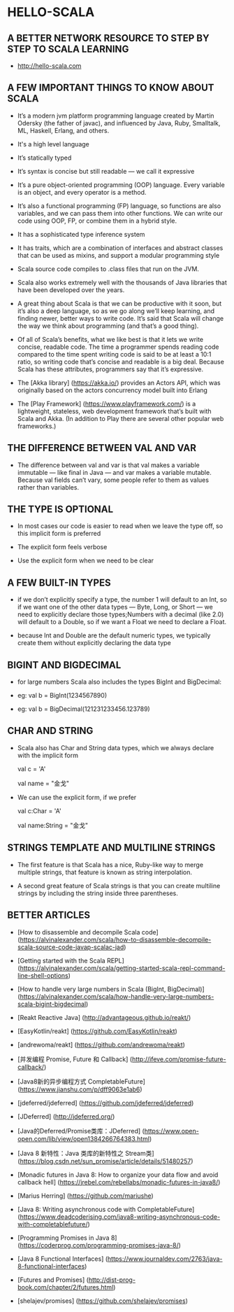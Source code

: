 # HELLO-SCALA

## A BETTER NETWORK RESOURCE TO STEP BY STEP TO SCALA LEARNING 

* http://hello-scala.com

##  A FEW IMPORTANT THINGS TO KNOW ABOUT SCALA

* It’s a modern jvm platform programming language created by Martin Odersky (the father of javac), and influenced by Java, Ruby, Smalltalk, ML, Haskell, Erlang, and others.

* It's a high level language

* It’s statically typed

* It’s syntax is concise but still readable — we call it expressive

* It’s a pure object-oriented programming (OOP) language. Every variable is an object, and every operator is a method.

* It’s also a functional programming (FP) language, so functions are also variables, and we can pass them into other functions. We can write our code using OOP, FP, or combine them in a hybrid style.

* It has a sophisticated type inference system

* It has traits, which are a combination of interfaces and abstract classes that can be used as mixins, and support a modular programming style

* Scala source code compiles to .class files that run on the JVM.

* Scala also works extremely well with the thousands of Java libraries that have been developed over the years.

* A great thing about Scala is that we can be productive with it soon, but it’s also a deep language, so as we go along we’ll keep learning, and finding newer, better ways to write code. It’s said that Scala will change the way we think about programming (and that’s a good thing).

* Of all of Scala’s benefits, what we like best is that it lets we write concise, readable code. The time a programmer spends reading code compared to the time spent writing code is said to be at least a 10:1 ratio, so writing code that’s concise and readable is a big deal. Because Scala has these attributes, programmers say that it’s expressive.

* The [Akka library] (https://akka.io/) provides an Actors API, which was originally based on the actors concurrency model built into Erlang

* The [Play Framework] (https://www.playframework.com/) is a lightweight, stateless, web development framework that’s built with Scala and Akka. (In addition to Play there are several other popular web frameworks.)


## THE DIFFERENCE BETWEEN VAL AND VAR

* The difference between val and var is that val makes a variable immutable — like final in Java — and var makes a variable mutable. Because val fields can’t vary, some people refer to them as values rather than variables.

## THE TYPE IS OPTIONAL

* In most cases our code is easier to read when we leave the type off, so this implicit form is preferred

* The explicit form feels verbose

* Use the explicit form when we need to be clear

## A FEW BUILT-IN TYPES

* if we don’t explicitly specify a type, the number 1 will default to an Int, so if we want one of the other data types — Byte, Long, or Short — we need to explicitly declare those types;Numbers with a decimal (like 2.0) will default to a Double, so if we want a Float we need to declare a Float.

* because Int and Double are the default numeric types, we typically create them without explicitly declaring the data type

## BIGINT AND BIGDECIMAL

* for large numbers Scala also includes the types BigInt and BigDecimal:

* eg: val b = BigInt(1234567890)

* eg: val b = BigDecimal(121231233456.123789)

## CHAR AND STRING 

* Scala also has Char and String data types, which we always declare with the implicit form
    
    val c = 'A'
    
    val name = "金戈"
    
* We can use the explicit form, if we prefer

    val c:Char = 'A'
    
    val name:String = "金戈"

## STRINGS TEMPLATE AND MULTILINE STRINGS

* The first feature is that Scala has a nice, Ruby-like way to merge multiple strings, that feature is known as string interpolation.

* A second great feature of Scala strings is that you can create multiline strings by including the string inside three parentheses.


## BETTER ARTICLES

* [How to disassemble and decompile Scala code] (https://alvinalexander.com/scala/how-to-disassemble-decompile-scala-source-code-javap-scalac-jad)

* [Getting started with the Scala REPL] (https://alvinalexander.com/scala/getting-started-scala-repl-command-line-shell-options)

* [How to handle very large numbers in Scala (BigInt, BigDecimal)] (https://alvinalexander.com/scala/how-handle-very-large-numbers-scala-bigint-bigdecimal)

* [Reakt Reactive Java] (http://advantageous.github.io/reakt/)
* [EasyKotlin/reakt] (https://github.com/EasyKotlin/reakt)
* [andrewoma/reakt] (https://github.com/andrewoma/reakt)
* [并发编程 Promise, Future 和 Callback] (http://ifeve.com/promise-future-callback/)
* [Java8新的异步编程方式 CompletableFuture] (https://www.jianshu.com/p/dff9063e1ab6)
* [jdeferred/jdeferred] (https://github.com/jdeferred/jdeferred)
* [JDeferred] (http://jdeferred.org/)
* [Java的Deferred/Promise类库：JDeferred] (https://www.open-open.com/lib/view/open1384266764383.html)
* [Java 8 新特性：Java 类库的新特性之 Stream类] (https://blog.csdn.net/sun_promise/article/details/51480257)
* [Monadic futures in Java 8: How to organize your data flow and avoid callback hell] (https://jrebel.com/rebellabs/monadic-futures-in-java8/)
* [Marius Herring] (https://github.com/mariushe)
* [Java 8: Writing asynchronous code with CompletableFuture] (https://www.deadcoderising.com/java8-writing-asynchronous-code-with-completablefuture/)
* [Programming Promises in Java 8] (https://coderprog.com/programming-promises-java-8/)
* [Java 8 Functional Interfaces] (https://www.journaldev.com/2763/java-8-functional-interfaces)
* [Futures and Promises] (http://dist-prog-book.com/chapter/2/futures.html)
* [shelajev/promises] (https://github.com/shelajev/promises)

